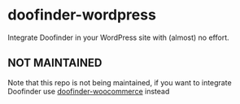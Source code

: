 # doofinder-wordpress
Integrate Doofinder in your WordPress site with (almost) no effort.
## NOT MAINTAINED
Note that this repo is not being maintained, if you want to integrate Doofinder use [doofinder-woocommerce](https://github.com/doofinder/doofinder-woocommerce) instead

